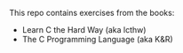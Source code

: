 This repo contains exercises from the books:
* Learn C the Hard Way (aka lcthw)
* The C Programming Language (aka K&R)